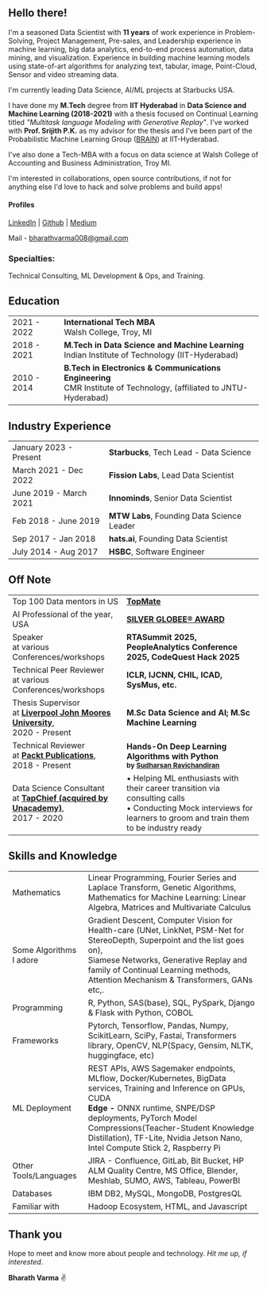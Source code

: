## Hello there!


I'm a seasoned Data Scientist with **11 years** of work experience in Problem-Solving, Project Management, Pre-sales, and Leadership experience in machine learning, big data analytics, end-to-end process automation, data mining, and visualization. Experience in building machine learning models using state-of-art algorithms for analyzing text, tabular, image, Point-Cloud, Sensor and video streaming data.

I'm currently leading Data Science, AI/ML projects at Starbucks USA. 

I have done my **M.Tech** degree from **IIT Hyderabad** in **Data Science and Machine Learning (2018-2021)** with a thesis focused on Continual Learning titled _"Multitask language Modeling with Generative Replay"_. I've worked with **Prof. Srijith P.K.** as my advisor for the thesis and I've been part of the Probabilistic Machine Learning Group ([BRAIN](https://sites.google.com/view/brainiith/home)) at IIT-Hyderabad.

I've also done a Tech-MBA with a focus on data science at Walsh College of Accounting and Business Administration, Troy MI. 

I'm interested in collaborations, open source contributions, if not for anything else I'd love to hack and solve problems and build apps!


#### Profiles
[LinkedIn](https://www.linkedin.com/in/bharathvarma/)  |  [Github](https://github.com/bharathvarma008)  |  [Medium](https://medium.com/@bharathvarma)

Mail - bharathvarma008@gmail.com

### Specialties:

Technical Consulting, ML Development & Ops, and Training.


## <i class="fa fa-chevron-right"></i> Education
<table class="table table-hover">
  <tr>
    <td class="col-md-3">2021 - 2022</td>
    <td>
        <strong>International Tech MBA</strong>
        <br>
      Walsh College, Troy, MI
    </td>
  </tr>
  <tr>
    <td class="col-md-3">2018 - 2021</td>
    <td>
        <strong>M.Tech in Data Science and Machine Learning</strong>
        <br>
      Indian Institute of Technology (IIT-Hyderabad)
    </td>
  </tr>
  <tr>
    <td class="col-md-3">2010 - 2014</td>
    <td>
        <strong>B.Tech in Electronics & Communications Engineering</strong>
        <br>
      CMR Institute of Technology, (affiliated to JNTU-Hyderabad)
    </td>
  </tr>
</table>


## <i class="fa fa-chevron-right"></i> Industry Experience

<table class="table table-hover">
<tr>
  <td class='col-md-3'>January 2023 - Present</td>
  <td><strong>Starbucks</strong>, Tech Lead - Data Science</td>
</tr>
<tr>
  <td class='col-md-3'>March 2021 - Dec 2022</td>
  <td><strong>Fission Labs</strong>, Lead Data Scientist</td>
</tr>
<tr>
  <td class='col-md-3'>June 2019 - March 2021</td>
  <td><strong>Innominds</strong>, Senior Data Scientist</td>
</tr>
<tr>
  <td class='col-md-3'>Feb 2018 - June 2019</td>
  <td><strong>MTW Labs</strong>, Founding Data Science Leader</td>
</tr>
<tr>
  <td class='col-md-3'>Sep 2017 - Jan 2018</td>
  <td><strong>hats.ai</strong>, Founding Data Scientist</td>
</tr>
<tr>
  <td class='col-md-3'>July 2014 - Aug 2017</td>
  <td><strong>HSBC</strong>, Software Engineer</td>
</tr>
</table>


## <i class="fa fa-chevron-right"></i> Off Note

<table class="table table-hover">

<tr>
<td class="col-md-3">Top 100 Data mentors in US</td>
<td>
  <strong><a href="https://topmate.io/topusers/top100-data-us">TopMate</strong>
</td>
</tr>

<tr>
<td class="col-md-3">AI Professional of the year, USA </td>
<td>
  <strong><a href="https://globeeawards.com/2025-winners-artificial-intelligence-awards/">SILVER GLOBEE® AWARD</strong>
</td>
</tr>

<tr>
<td class="col-md-3">Speaker<br>at various Conferences/workshops<br> </td>
<td>
  <strong>RTASummit 2025, PeopleAnalytics Conference 2025, CodeQuest Hack 2025</strong>
</td>
</tr>

<tr>
<td class="col-md-3">Technical Peer Reviewer<br>at various Conferences/workshops<br> </td>
<td>
  <strong>ICLR, IJCNN, CHIL, ICAD, SysMus, etc.</strong>
</td>
</tr>

<tr>
<td class="col-md-3">Thesis Supervisor<br>at <b><a href="https://www.ljmu.ac.uk/">Liverpool John Moores University</a></b>,<br> 2020 - Present</td>
<td>
  <strong>M.Sc Data Science and AI; M.Sc Machine Learning</strong>
</td>
</tr>

<tr>
<td class="col-md-3">Technical Reviewer<br>at <b><a href="https://www.packtpub.com/">Packt Publications</a></b>,<br> 2018 - Present</td>
<td>
  <strong>Hands-On Deep Learning Algorithms with Python</strong>
  <br>
  <small><b>by <a href="https://www.packtpub.com/authors/sudharsan-ravichandiran">Sudharsan Ravichandiran</a></b></small>
</td>
</tr>

<tr>
<td class="col-md-3">Data Science Consultant<br>at <b><a href="https://www.tapchief.com/">TapChief (acquired by Unacademy)</a></b>,<br> 2017 - 2020</td>
<td>
  • Helping ML enthusiasts with their career transition via consulting calls <br>
  • Conducting Mock interviews for learners to groom and train them to be industry ready <br>
</td>
</tr>
</table>


## <i class="fa fa-chevron-right"></i> Skills and Knowledge

<table class="table table-hover">
<tr>
  <td class='col-md-2'>Mathematics</td>
  <td markdown="1">
Linear Programming, Fourier Series and Laplace Transform, Genetic Algorithms, Mathematics for Machine Learning: Linear Algebra, Matrices and Multivariate Calculus
  </td>
</tr>
<tr>
  <td class='col-md-2'>Some Algorithms I adore</td>
  <td markdown="1">
Gradient Descent, Computer Vision for Health-care (UNet, LinkNet, PSM-Net for StereoDepth, Superpoint and the list goes on),<br>
Siamese Networks, Generative Replay and family of Continual Learning methods, Attention Mechanism & Transformers, GANs etc,.
  </td>
</tr>
<tr>
  <td class='col-md-2'>Programming</td>
  <td markdown="1">R, Python, SAS(base), SQL, PySpark, Django & Flask with Python, COBOL
  </td>
</tr>
<tr>
  <td class='col-md-2'>Frameworks</td>
  <td markdown="1">Pytorch, Tensorflow, Pandas, Numpy, ScikitLearn, SciPy, Fastai, Transformers library, OpenCV, NLP(Spacy, Gensim, NLTK, huggingface, etc)
  </td>
</tr>
<tr>
  <td class='col-md-2'>ML Deployment</td>
  <td markdown="1">REST APIs, AWS Sagemaker endpoints, MLflow, Docker/Kubernetes, BigData services, Training and Inference on GPUs, CUDA<br>
<strong>Edge - </strong> ONNX runtime, SNPE/DSP deployments, PyTorch Model Compressions(Teacher-Student Knowledge Distillation), TF-Lite, Nvidia Jetson Nano, Intel Compute Stick 2, Raspberry Pi
  </td>
</tr>
<tr>
  <td class='col-md-2'>Other Tools/Languages</td>
  <td markdown="1">JIRA - Confluence, GitLab, Bit Bucket, HP ALM Quality Centre, MS Office, Blender, Meshlab, SUMO, AWS, Tableau, PowerBI
  </td>
</tr>
<tr>
  <td class='col-md-2'>Databases</td>
  <td markdown="1">
IBM DB2, MySQL, MongoDB, PostgresQL
  </td>
</tr>
<tr>
  <td class='col-md-2'>Familiar with</td>
  <td markdown="1">Hadoop Ecosystem, HTML, and Javascript
  </td>
</tr>
</table>



## Thank you 

   Hope to meet and know more about people and technology. _Hit me up, if interested_.

**Bharath Varma** ✌
